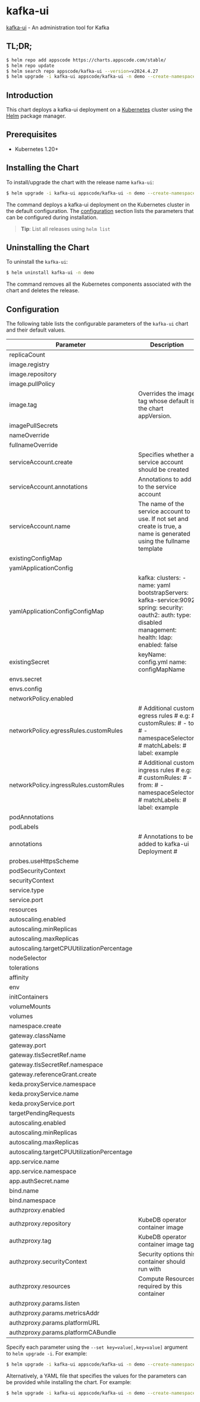 # kafka-ui

[kafka-ui](https://docs.kafka-ui.provectus.io) - An administration tool for Kafka

## TL;DR;

```bash
$ helm repo add appscode https://charts.appscode.com/stable/
$ helm repo update
$ helm search repo appscode/kafka-ui --version=v2024.4.27
$ helm upgrade -i kafka-ui appscode/kafka-ui -n demo --create-namespace --version=v2024.4.27
```

## Introduction

This chart deploys a kafka-ui deployment on a [Kubernetes](http://kubernetes.io) cluster using the [Helm](https://helm.sh) package manager.

## Prerequisites

- Kubernetes 1.20+

## Installing the Chart

To install/upgrade the chart with the release name `kafka-ui`:

```bash
$ helm upgrade -i kafka-ui appscode/kafka-ui -n demo --create-namespace --version=v2024.4.27
```

The command deploys a kafka-ui deployment on the Kubernetes cluster in the default configuration. The [configuration](#configuration) section lists the parameters that can be configured during installation.

> **Tip**: List all releases using `helm list`

## Uninstalling the Chart

To uninstall the `kafka-ui`:

```bash
$ helm uninstall kafka-ui -n demo
```

The command removes all the Kubernetes components associated with the chart and deletes the release.

## Configuration

The following table lists the configurable parameters of the `kafka-ui` chart and their default values.

|                 Parameter                  |                                                                        Description                                                                         |                                                                                            Default                                                                                             |
|--------------------------------------------|------------------------------------------------------------------------------------------------------------------------------------------------------------|------------------------------------------------------------------------------------------------------------------------------------------------------------------------------------------------|
| replicaCount                               |                                                                                                                                                            | <code>1</code>                                                                                                                                                                                 |
| image.registry                             |                                                                                                                                                            | <code>docker.io</code>                                                                                                                                                                         |
| image.repository                           |                                                                                                                                                            | <code>provectuslabs/kafka-ui</code>                                                                                                                                                            |
| image.pullPolicy                           |                                                                                                                                                            | <code>IfNotPresent</code>                                                                                                                                                                      |
| image.tag                                  | Overrides the image tag whose default is the chart appVersion.                                                                                             | <code>""</code>                                                                                                                                                                                |
| imagePullSecrets                           |                                                                                                                                                            | <code>[]</code>                                                                                                                                                                                |
| nameOverride                               |                                                                                                                                                            | <code>""</code>                                                                                                                                                                                |
| fullnameOverride                           |                                                                                                                                                            | <code>""</code>                                                                                                                                                                                |
| serviceAccount.create                      | Specifies whether a service account should be created                                                                                                      | <code>true</code>                                                                                                                                                                              |
| serviceAccount.annotations                 | Annotations to add to the service account                                                                                                                  | <code>{}</code>                                                                                                                                                                                |
| serviceAccount.name                        | The name of the service account to use. If not set and create is true, a name is generated using the fullname template                                     | <code>""</code>                                                                                                                                                                                |
| existingConfigMap                          |                                                                                                                                                            | <code>""</code>                                                                                                                                                                                |
| yamlApplicationConfig                      |                                                                                                                                                            | <code>{}</code>                                                                                                                                                                                |
| yamlApplicationConfigConfigMap             | kafka: clusters: - name: yaml bootstrapServers: kafka-service:9092 spring: security: oauth2: auth: type: disabled management: health: ldap: enabled: false | <code>{}</code>                                                                                                                                                                                |
| existingSecret                             | keyName: config.yml name: configMapName                                                                                                                    | <code>""</code>                                                                                                                                                                                |
| envs.secret                                |                                                                                                                                                            | <code>{}</code>                                                                                                                                                                                |
| envs.config                                |                                                                                                                                                            | <code>{}</code>                                                                                                                                                                                |
| networkPolicy.enabled                      |                                                                                                                                                            | <code>false</code>                                                                                                                                                                             |
| networkPolicy.egressRules.customRules      | # Additional custom egress rules # e.g: # customRules: #   - to: #       - namespaceSelector: #           matchLabels: #             label: example        | <code>[]</code>                                                                                                                                                                                |
| networkPolicy.ingressRules.customRules     | # Additional custom ingress rules # e.g: # customRules: #   - from: #       - namespaceSelector: #           matchLabels: #             label: example     | <code>[]</code>                                                                                                                                                                                |
| podAnnotations                             |                                                                                                                                                            | <code>{}</code>                                                                                                                                                                                |
| podLabels                                  |                                                                                                                                                            | <code>{}</code>                                                                                                                                                                                |
| annotations                                | # Annotations to be added to kafka-ui Deployment #                                                                                                         | <code>{}</code>                                                                                                                                                                                |
| probes.useHttpsScheme                      |                                                                                                                                                            | <code>false</code>                                                                                                                                                                             |
| podSecurityContext                         |                                                                                                                                                            | <code>{}</code>                                                                                                                                                                                |
| securityContext                            |                                                                                                                                                            | <code>{}</code>                                                                                                                                                                                |
| service.type                               |                                                                                                                                                            | <code>ClusterIP</code>                                                                                                                                                                         |
| service.port                               |                                                                                                                                                            | <code>80</code>                                                                                                                                                                                |
| resources                                  |                                                                                                                                                            | <code>{}</code>                                                                                                                                                                                |
| autoscaling.enabled                        |                                                                                                                                                            | <code>false</code>                                                                                                                                                                             |
| autoscaling.minReplicas                    |                                                                                                                                                            | <code>1</code>                                                                                                                                                                                 |
| autoscaling.maxReplicas                    |                                                                                                                                                            | <code>100</code>                                                                                                                                                                               |
| autoscaling.targetCPUUtilizationPercentage |                                                                                                                                                            | <code>80</code>                                                                                                                                                                                |
| nodeSelector                               |                                                                                                                                                            | <code>{}</code>                                                                                                                                                                                |
| tolerations                                |                                                                                                                                                            | <code>[]</code>                                                                                                                                                                                |
| affinity                                   |                                                                                                                                                            | <code>{}</code>                                                                                                                                                                                |
| env                                        |                                                                                                                                                            | <code>{}</code>                                                                                                                                                                                |
| initContainers                             |                                                                                                                                                            | <code>{}</code>                                                                                                                                                                                |
| volumeMounts                               |                                                                                                                                                            | <code>{}</code>                                                                                                                                                                                |
| volumes                                    |                                                                                                                                                            | <code>{}</code>                                                                                                                                                                                |
| namespace.create                           |                                                                                                                                                            | <code>false</code>                                                                                                                                                                             |
| gateway.className                          |                                                                                                                                                            | <code>"ace"</code>                                                                                                                                                                             |
| gateway.port                               |                                                                                                                                                            | <code>8082</code>                                                                                                                                                                              |
| gateway.tlsSecretRef.name                  |                                                                                                                                                            | <code>service-presets-cert</code>                                                                                                                                                              |
| gateway.tlsSecretRef.namespace             |                                                                                                                                                            | <code>ace</code>                                                                                                                                                                               |
| gateway.referenceGrant.create              |                                                                                                                                                            | <code>true</code>                                                                                                                                                                              |
| keda.proxyService.namespace                |                                                                                                                                                            | <code>"keda"</code>                                                                                                                                                                            |
| keda.proxyService.name                     |                                                                                                                                                            | <code>"keda-add-ons-http-interceptor-proxy"</code>                                                                                                                                             |
| keda.proxyService.port                     |                                                                                                                                                            | <code>8080</code>                                                                                                                                                                              |
| targetPendingRequests                      |                                                                                                                                                            | <code>200</code>                                                                                                                                                                               |
| autoscaling.enabled                        |                                                                                                                                                            | <code>false</code>                                                                                                                                                                             |
| autoscaling.minReplicas                    |                                                                                                                                                            | <code>1</code>                                                                                                                                                                                 |
| autoscaling.maxReplicas                    |                                                                                                                                                            | <code>100</code>                                                                                                                                                                               |
| autoscaling.targetCPUUtilizationPercentage |                                                                                                                                                            | <code>80</code>                                                                                                                                                                                |
| app.service.name                           |                                                                                                                                                            | <code>""</code>                                                                                                                                                                                |
| app.service.namespace                      |                                                                                                                                                            | <code>""</code>                                                                                                                                                                                |
| app.authSecret.name                        |                                                                                                                                                            | <code>""</code>                                                                                                                                                                                |
| bind.name                                  |                                                                                                                                                            | <code>""</code>                                                                                                                                                                                |
| bind.namespace                             |                                                                                                                                                            | <code>""</code>                                                                                                                                                                                |
| authzproxy.enabled                         |                                                                                                                                                            | <code>false</code>                                                                                                                                                                             |
| authzproxy.repository                      | KubeDB operator container image                                                                                                                            | <code>appscode/kube-authz-proxy</code>                                                                                                                                                         |
| authzproxy.tag                             | KubeDB operator container image tag                                                                                                                        | <code>"v0.0.1"</code>                                                                                                                                                                          |
| authzproxy.securityContext                 | Security options this container should run with                                                                                                            | <code>{"allowPrivilegeEscalation":false,"capabilities":{"drop":["ALL"]},"readOnlyRootFilesystem":true,"runAsNonRoot":true,"runAsUser":65534,"seccompProfile":{"type":"RuntimeDefault"}}</code> |
| authzproxy.resources                       | Compute Resources required by this container                                                                                                               | <code>{}</code>                                                                                                                                                                                |
| authzproxy.params.listen                   |                                                                                                                                                            | <code>8000</code>                                                                                                                                                                              |
| authzproxy.params.metricsAddr              |                                                                                                                                                            | <code>8080</code>                                                                                                                                                                              |
| authzproxy.params.platformURL              |                                                                                                                                                            | <code>""</code>                                                                                                                                                                                |
| authzproxy.params.platformCABundle         |                                                                                                                                                            | <code>""</code>                                                                                                                                                                                |


Specify each parameter using the `--set key=value[,key=value]` argument to `helm upgrade -i`. For example:

```bash
$ helm upgrade -i kafka-ui appscode/kafka-ui -n demo --create-namespace --version=v2024.4.27 --set image.tag=latest
```

Alternatively, a YAML file that specifies the values for the parameters can be provided while
installing the chart. For example:

```bash
$ helm upgrade -i kafka-ui appscode/kafka-ui -n demo --create-namespace --version=v2024.4.27 --values values.yaml
```
